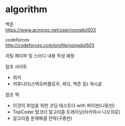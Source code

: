 # algorithm
백준   
https://www.acmicpc.net/user/yongdol503  
  
codeforces  
http://codeforces.com/profile/yongdol503  

치팅 페이퍼 및 스터디 내용 작성 예정  

참조 사이트
- 위키
- 커뮤니티(스택오버플로우, 레딧, 백준 등) 게시글

참조 책
- 이것이 취업을 위한 코딩 테스트다 with 파이썬(나동빈)
- TopCoder 탑코더 알고리즘 트레이닝(타카하시 나오히로)
- 알고리즘 문제해결 전략(구종만)
